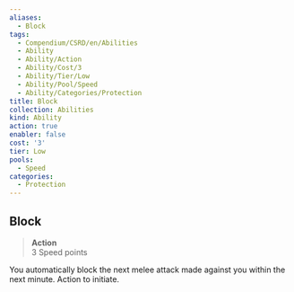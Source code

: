 ```yaml
---
aliases:
  - Block
tags:
  - Compendium/CSRD/en/Abilities
  - Ability
  - Ability/Action
  - Ability/Cost/3
  - Ability/Tier/Low
  - Ability/Pool/Speed
  - Ability/Categories/Protection
title: Block
collection: Abilities
kind: Ability
action: true
enabler: false
cost: '3'
tier: Low
pools:
  - Speed
categories:
  - Protection
---
```

## Block  
>**Action**  
>3 Speed points
  
You automatically block the next melee attack made against you within the next minute. Action to initiate.